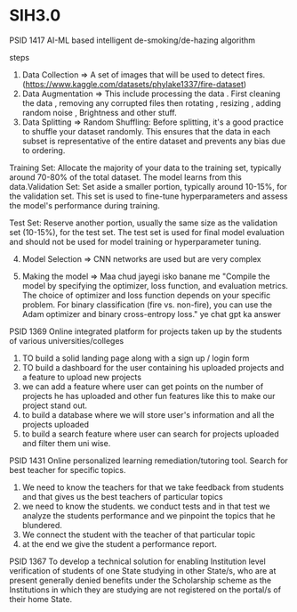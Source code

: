 # SIH3.0








































































































































PSID 1417 AI-ML based intelligent de-smoking/de-hazing algorithm

steps 

1. Data Collection => A set of images that will be used to detect fires. (https://www.kaggle.com/datasets/phylake1337/fire-dataset)
2. Data Augmentation => This include processing the data . First cleaning the data , removing any corrupted files then rotating , resizing , adding random noise , Brightness and other stuff.
3. Data Splitting => 
Random Shuffling: Before splitting, it's a good practice to shuffle your dataset randomly. This      ensures that the data in each subset is representative of the entire dataset and prevents any bias due to ordering.

Training Set: Allocate the majority of your data to the training set, typically around 70-80% of the total dataset. The model learns from this data.Validation Set: Set aside a smaller portion, typically around 10-15%, for the validation set. This set is used to fine-tune hyperparameters and assess the model's performance during training.

Test Set: Reserve another portion, usually the same size as the validation set (10-15%), for the test set. The test set is used for final model evaluation and should not be used for model training or hyperparameter tuning.

4. Model Selection => CNN networks are used but are very complex

5. Making the model => Maa chud jayegi isko banane me "Compile the model by specifying the optimizer, loss function, and evaluation metrics. The choice of optimizer and loss function depends on your specific problem. For binary classification (fire vs. non-fire), you can use the Adam optimizer and binary cross-entropy loss." ye chat gpt ka answer 




PSID 1369 Online integrated platform for projects taken up by the students of various universities/colleges


1. TO build a solid landing page along with a sign up / login form
2. TO build a dashboard for the user containing his uploaded projects and a feature to upload new projects
3. we can add a feature where user can get points on the number of projects he has uploaded and other fun features like this to make our project stand out. 
4. to build a database where we will store user's information and all the projects uploaded
5. to build a search feature where user can search for projects uploaded and filter them uni wise. 


PSID 1431 Online personalized learning remediation/tutoring tool. Search for best teacher for specific topics.

1. We need to know the teachers for that we take feedback from students and that gives us the best teachers of particular topics
2. we need to know the students. we conduct tests and in that test we analyze the students performance and we pinpoint the topics that he blundered. 
3. We connect the student with the teacher of that particular topic 
4. at the end we give the student a performance report.


PSID 1367 To develop a technical solution for enabling Institution level verification of students of one State studying in other State/s, who are at present generally denied benefits under the Scholarship scheme as the Institutions in which they are studying are not registered on the portal/s of their home State.

